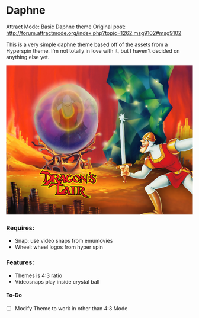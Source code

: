 # Daphne
Attract Mode: Basic Daphne theme
Original post: http://forum.attractmode.org/index.php?topic=1262.msg9102#msg9102

This is a very simple daphne theme based off of the assets from a Hyperspin theme. I'm not totally in love with it, but I haven't decided on anything else yet. 

![Image of Daphne Theme Sample](https://raw.githubusercontent.com/mahuti/Daphne/master/daphne.png)

### Requires: 
- Snap: use video snaps from emumovies
- Wheel: wheel logos from hyper spin

### Features: 
- Themes is 4:3 ratio
- Videosnaps play inside crystal ball  


#### To-Do
- [ ] Modify Theme to work in other than 4:3 Mode

